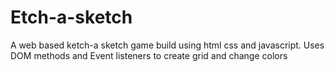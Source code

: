 # Etch-a-sketch
A web based ketch-a sketch game build using html css and javascript.
Uses DOM methods and Event listeners to create grid and change colors
